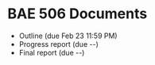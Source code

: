# BAE 506 Documents

- Outline (due Feb 23 11:59 PM)
- Progress report (due --)
- Final report (due --) 
